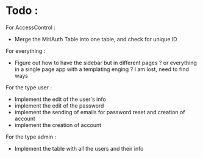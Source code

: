 # Todo :

For AccessControl :

- Merge the MitiAuth Table into one table, and check for unique ID

For everything :

- Figure out how to have the sidebar but in different pages ? or everything in a single page app with a templating enging ? I am lost, need to find ways

For the type user :

- Implement the edit of the user's info
- implement the edit of the password
- implement the sending of emails for password reset and creation of account
- implement the creation of account

For the type admin :

- Implement the table with all the users and their info

